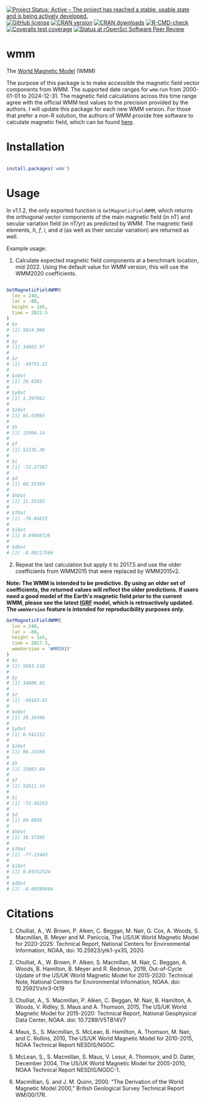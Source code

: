 <!-- badges: start -->
[![Project Status: Active – The project has reached a stable, usable state and is being actively developed.](https://www.repostatus.org/badges/latest/active.svg)](https://www.repostatus.org/#active)
[![GitHub license](https://img.shields.io/github/license/Naereen/StrapDown.js.svg)](/LICENSE)
[![CRAN version](https://www.r-pkg.org/badges/version/wmm)](https://cran.r-project.org/package=wmm)
[![CRAN downloads](https://cranlogs.r-pkg.org/badges/grand-total/wmm)](https://cran.r-project.org/package=wmm)
[![R-CMD-check](https://github.com/wfrierson/wmm/actions/workflows/R-CMD-check.yaml/badge.svg)](https://github.com/wfrierson/wmm/actions/workflows/R-CMD-check.yaml)
[![Coveralls test coverage](https://coveralls.io/repos/github/wfrierson/wmm/badge.svg)](https://coveralls.io/r/wfrierson/wmm?branch=main)
[![Status at rOpenSci Software Peer Review](https://badges.ropensci.org/522_status.svg)](https://github.com/ropensci/software-review/issues/522)
<!-- badges: end -->

# wmm
The [World Magnetic Model](https://www.ngdc.noaa.gov/geomag/WMM/DoDWMM.shtml) (WMM)

The purpose of this package is to make accessible the magnetic field vector components from WMM. The supported date ranges for `wmm` run from 2000-01-01 to 2024-12-31. The magnetic field calculations across this time range agree with the official WMM test values to the precision provided by the authors. I will update this package for each new WMM version. For those that prefer a non-R solution, the authors of WMM provide free software to calculate magnetic field, which can be found [here](https://www.ngdc.noaa.gov/geomag/WMM/soft.shtml).

# Installation

``` r

install.packages('wmm')

```

# Usage

In v1.1.2, the only exported function is `GetMagneticFieldWMM`, which returns the orthogonal vector components of the main magnetic field (in nT) and secular variation field (in nT/yr) as predicted by WMM. The magnetic field elements, _h_, _f_, _i_, and _d_ (as well as their secular variation) are returned as well.

Example usage: 

1. Calculate expected magnetic field components at a benchmark location, mid 2022. Using the default value for WMM version, this will use the WMM2020 coefficients.
``` r

GetMagneticFieldWMM(
  lon = 240,
  lat = -80,
  height = 1e5,
  time = 2022.5
)
# $x
# [1] 5814.966
#
# $y
# [1] 14802.97
#
# $z
# [1] -49755.31
#
# $xDot
# [1] 28.0382
#
# $yDot
# [1] 1.397062
#
# $zDot
# [1] 85.63095
#
# $h
# [1] 15904.14
#
# $f
# [1] 52235.36
#
# $i
# [1] -72.27367
#
# $d
# [1] 68.55389
#
# $hDot
# [1] 11.55182
#
# $fDot
# [1] -78.04815
#
# $iDot
# [1] 0.04066726
#
# $dDot
# [1] -0.09217566
```

2. Repeat the last calculation but apply it to 2017.5 and use the older coefficients from WMM2015 that were replaced by WMM2015v2. 

__Note: The WMM is intended to be predictive. By using an older set of coefficients, the returned values will reflect the older predictions. If users need a good model of the Earth's magnetic field prior to the current WMM, please see the latest [IGRF](https://www.ngdc.noaa.gov/IAGA/vmod/igrf.html) model, which is retroactively updated. The `wmmVersion` feature is intended for reproducibility purposes only.__
``` r
GetMagneticFieldWMM(
  lon = 240,
  lat = -80,
  height = 1e5,
  time = 2017.5,
  wmmVersion = 'WMM2015'
)
# $x
# [1] 5683.518
# 
# $y
# [1] 14808.85
# 
# $z
# [1] -50163.01
# 
# $xDot
# [1] 28.16496
# 
# $yDot
# [1] 6.941152
# 
# $zDot
# [1] 86.24356
# 
# $h
# [1] 15862.04
# 
# $f
# [1] 52611.14
# 
# $i
# [1] -72.45253
# 
# $d
# [1] 69.0036
# 
# $hDot
# [1] 16.57205
# 
# $fDot
# [1] -77.23403
# 
# $iDot
# [1] 0.04552524
# 
# $dDot
# [1] -0.08599694
```

# Citations

1. Chulliat, A., W. Brown, P. Alken, C. Beggan, M. Nair, G. Cox, A. Woods, 
S. Macmillan, B. Meyer and M. Paniccia, The US/UK World Magnetic Model for 
2020-2025: Technical Report, National Centers for Environmental Information, 
NOAA, doi: 10.25923/ytk1-yx35, 2020.

2. Chulliat, A., W. Brown, P. Alken, S. Macmillan, M. Nair, C. Beggan, A. Woods,
B. Hamilton, B. Meyer and R. Redmon, 2019, Out-of-Cycle Update of the
US/UK World Magnetic Model for 2015-2020: Technical Note, National
Centers for Environmental Information, NOAA. doi: 10.25921/xhr3-0t19

3. Chulliat, A., S. Macmillan, P. Alken, C. Beggan, M. Nair, B. Hamilton, A.
Woods, V. Ridley, S. Maus and A. Thomson, 2015, The US/UK World
Magnetic Model for 2015-2020: Technical Report, National Geophysical
Data Center, NOAA. doi: 10.7289/V5TB14V7

4. Maus, S., S. Macmillan, S. McLean, B. Hamilton, A. Thomson,
M. Nair, and C. Rollins, 2010, The US/UK World Magnetic Model
for 2010-2015, NOAA Technical Report NESDIS/NGDC.

5. McLean, S., S. Macmillan, S. Maus, V. Lesur, A.
Thomson, and D. Dater, December 2004, The
US/UK World Magnetic Model for 2005-2010,
NOAA Technical Report NESDIS/NGDC-1. 

6. Macmillian, S. and J. M. Quinn, 2000. 
“The Derivation of the World Magnetic Model 2000,” 
British Geological Survey Technical Report WM/00/17R.
